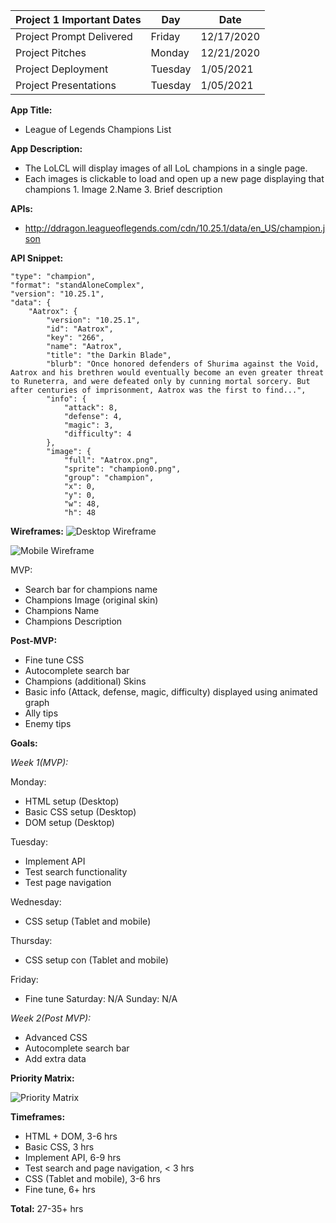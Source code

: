 
| Project 1 Important Dates | Day      | Date       |
|---------------------------|---       |---         |
| Project Prompt Delivered  | Friday   | 12/17/2020 |
| Project Pitches           | Monday  | 12/21/2020 |
| Project Deployment        | Tuesday  | 1/05/2021 |
| Project Presentations     | Tuesday  | 1/05/2021 |


**App Title:** 
- League of Legends Champions List

**App Description:** 
- The LoLCL will display images of all LoL champions in a single page. 
- Each images is clickable to load and open up a new page displaying that champions 1. Image 2.Name 3. Brief description

**APIs:**
- http://ddragon.leagueoflegends.com/cdn/10.25.1/data/en_US/champion.json

**API Snippet:**

    "type": "champion",
    "format": "standAloneComplex",
    "version": "10.25.1",
    "data": {
        "Aatrox": {
            "version": "10.25.1",
            "id": "Aatrox",
            "key": "266",
            "name": "Aatrox",
            "title": "the Darkin Blade",
            "blurb": "Once honored defenders of Shurima against the Void, Aatrox and his brethren would eventually become an even greater threat to Runeterra, and were defeated only by cunning mortal sorcery. But after centuries of imprisonment, Aatrox was the first to find...",
            "info": {
                "attack": 8,
                "defense": 4,
                "magic": 3,
                "difficulty": 4
            },
            "image": {
                "full": "Aatrox.png",
                "sprite": "champion0.png",
                "group": "champion",
                "x": 0,
                "y": 0,
                "w": 48,
                "h": 48
**Wireframes:**
![Desktop Wireframe](https://i.imgur.com/EgfkKBV.png)

![Mobile Wireframe](https://i.imgur.com/MTaC9Z8.png)

MVP:
- Search bar for champions name
- Champions Image (original skin)
- Champions Name
- Champions Description

**Post-MVP:**
- Fine tune CSS
- Autocomplete search bar
- Champions (additional) Skins 
- Basic info (Attack, defense, magic, difficulty) displayed using animated graph
- Ally tips
- Enemy tips

**Goals:**

*Week 1(MVP):*

Monday: 
- HTML setup (Desktop)
- Basic CSS setup (Desktop)
- DOM setup (Desktop)

Tuesday: 
- Implement API 
- Test search functionality
- Test page navigation

Wednesday:
- CSS setup (Tablet and mobile)

Thursday:
- CSS setup con (Tablet and mobile)

Friday:
- Fine tune
Saturday: N/A
Sunday: N/A

*Week 2(Post MVP):*
- Advanced CSS
- Autocomplete search bar
- Add extra data

**Priority Matrix:**

![Priority Matrix](https://i.imgur.com/OfOKV3E.png)

**Timeframes:**
- HTML + DOM, 3-6 hrs
- Basic CSS, 3 hrs
- Implement API, 6-9 hrs
- Test search and page navigation, < 3 hrs
- CSS (Tablet and mobile), 3-6 hrs
- Fine tune, 6+ hrs

**Total:** 27-35+ hrs
